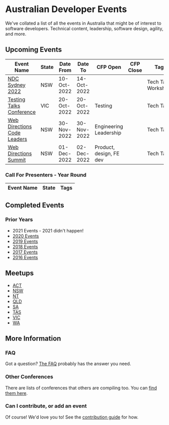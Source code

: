 
# Australian Developer Events

We've collated a list of all the events in Australia that might be of interest to software developers. Technical content, leadership, software design, agility, and more.

## Upcoming Events

| Event Name | State | Date From | Date To | CFP Open | CFP Close | Tags |
| ---------- | ----- | --------- | ------- | -------- | --------- | ---- |
| [NDC Sydney 2022](https://ndcsydney.com/) | NSW | 10-Oct-2022 | 14-Oct-2022||| Tech Talks, Workshops |
| [Testing Talks Conference](https://www.testingtalks.com.au/) | VIC | 20-Oct-2022 | 20-Oct-2022 | Testing || Tech Talks |
| [Web Directions Code Leaders](https://webdirections.org/leaders) | NSW | 30-Nov-2022 | 30-Nov-2022 | Engineering Leadership|| Tech Talks |
| [Web Directions Summit](https://webdirections.org/summit) | NSW | 01-Dec-2022 | 02-Dec-2022 | Product, design, FE dev|| Tech Talks |

### Call For Presenters - Year Round

| Event Name | State | Tags |
| ---------- | ----- | ---- |

## Completed Events

### Prior Years

* 2021 Events - 2021 didn't happen!
* [2020 Events](Events/2020.md)
* [2019 Events](Events/2019.md)
* [2018 Events](Events/2018.md)
* [2017 Events](Events/2017.md)
* [2016 Events](Events/2016.md)

## Meetups

* [ACT](Meetups/ACT.md)
* [NSW](Meetups/NSW.md)
* [NT](Meetups/NT.md)
* [QLD](Meetups/QLD.md)
* [SA](Meetups/SA.md)
* [TAS](Meetups/TAS.md)
* [VIC](Meetups/VIC.md)
* [WA](Meetups/WA.md)

## More Information

### FAQ

Got a question? [The FAQ](Info/FAQ.md) probably has the answer you need.

### Other Conferences

There are lists of conferences that others are compiling too. You can [find them here](Events/OTHER.md).

### Can I contribute, or add an event

Of course! We'd love you to! See the [contribution guide](Info/CONTRIBUTING.md) for how.
